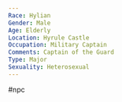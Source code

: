 ```yaml
---
Race: Hylian
Gender: Male
Age: Elderly
Location: Hyrule Castle
Occupation: Military Captain
Comments: Captain of the Guard
Type: Major
Sexuality: Heterosexual
---
```

#npc 

